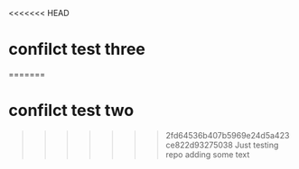 <<<<<<< HEAD
# confilct test three
=======
# confilct test two
>>>>>>> 2fd64536b407b5969e24d5a423ce822d93275038
Just testing repo adding some text
